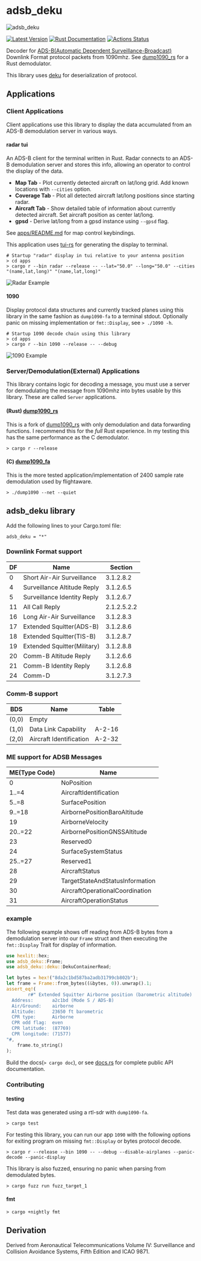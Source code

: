 # adsb_deku

![adsb_deku](media/logo.png)

[![Latest Version](https://img.shields.io/crates/v/adsb_deku.svg)](https://crates.io/crates/adsb_deku)
[![Rust Documentation](https://docs.rs/adsb_deku/badge.svg)](https://docs.rs/adsb_deku)
[![Actions Status](https://github.com/wcampbell0x2a/adsb_deku/workflows/CI/badge.svg)](https://github.com/wcampbell0x2a/adsb_deku/actions)


Decoder for [ADS-B(Automatic Dependent Surveillance-Broadcast)](https://en.wikipedia.org/wiki/Automatic_Dependent_Surveillance%E2%80%93Broadcast) Downlink Format protocol packets from 1090mhz. See [dump1090_rs](https://github.com/wcampbell0x2a/dump1090_rs.git) for a Rust demodulator.

This library uses [deku](https://github.com/sharksforarms/deku) for deserialization of protocol.

## Applications
### Client Applications

Client applications use this library to display the data accumulated from an ADS-B demodulation server in various ways.

#### radar tui
An ADS-B client for the terminal written in Rust. Radar connects to an ADS-B demodulation server
and stores this info, allowing an operator to control the display of the data.

- **Map Tab** - Plot currently detected aircraft on lat/long grid. Add known locations with `--cities` option.
- **Coverage Tab** - Plot all detected aircraft lat/long positions since starting radar.
- **Aircraft Tab** - Show detailed table of information about currently detected aircraft. Set aircraft position as center lat/long.
- **gpsd** - Derive lat/long from a gpsd instance using `--gpsd` flag.

See [apps/README.md](https://github.com/wcampbell0x2a/adsb_deku/tree/update-readme/apps) for map control keybindings.

This application uses [tui-rs](https://github.com/fdehau/tui-rs) for generating the display to terminal.

```text
# Startup "radar" display in tui relative to your antenna position
> cd apps
> cargo r --bin radar --release -- --lat="50.0" --long="50.0" --cities "(name,lat,long)" "(name,lat,long)"
```

![Radar Example](/media/peek_2021_10_31.gif)

#### 1090
Display protocol data structures and currently tracked planes using this library in the same fashion as `dump1090-fa`
to a terminal stdout. Optionally panic on missing implementation or `fmt::Display`, see `> ./1090 -h`.

```text
# Startup 1090 decode chain using this library
> cd apps
> cargo r --bin 1090 --release -- --debug
```

![1090 Example](/media/2021-10-31-093905_676x659_scrot.png)

### Server/Demodulation(External) Applications

This library contains logic for decoding a message, you must use a server for demodulating the message
from 1090mhz into bytes usable by this library. These are called `Server` applications.

#### (Rust) [dump1090_rs](https://github.com/wcampbell0x2a/dump1090_rs.git)
This is a fork of [dump1090_rs](https://github.com/johnwstanford/dump1090_rs) with only demodulation
and data forwarding functions. I recommend this for the _full_ Rust experience. In my testing
this has the same performance as the C demodulator.
```text
> cargo r --release
```

#### (C) [dump1090_fa](https://github.com/flightaware/dump1090.git)
This is the more tested application/implementation of 2400 sample rate demodulation used by flightaware.

```text
> ./dump1090 --net --quiet
```

## adsb_deku library
Add the following lines to your Cargo.toml file:
```text
adsb_deku = "*"
```

### Downlink Format support
|  DF  |  Name                           |  Section    |
| ---- | ------------------------------- | ----------- |
| 0    | Short Air-Air Surveillance      | 3.1.2.8.2   |
| 4    | Surveillance Altitude Reply     | 3.1.2.6.5   |
| 5    | Surveillance Identity Reply     | 3.1.2.6.7   |
| 11   | All Call Reply                  | 2.1.2.5.2.2 |
| 16   | Long Air-Air Surveillance       | 3.1.2.8.3   |
| 17   | Extended Squitter(ADS-B)        | 3.1.2.8.6   |
| 18   | Extended Squitter(TIS-B)        | 3.1.2.8.7   |
| 19   | Extended Squitter(Military)     | 3.1.2.8.8   |
| 20   | Comm-B Altitude Reply           | 3.1.2.6.6   |
| 21   | Comm-B Identity Reply           | 3.1.2.6.8   |
| 24   | Comm-D                          | 3.1.2.7.3   |

### Comm-B support
|  BDS  |  Name                               |  Table      |
| ----  | ----------------------------------- | ----------- |
| (0,0) | Empty                               |             |
| (1,0) | Data Link Capability                | A-2-16      |
| (2,0) | Aircraft Identification             | A-2-32      |

### ME support for ADSB Messages
|  ME(Type Code)  |  Name                          |
| --------------- | ------------------------------ |
| 0               | NoPosition                     |
| 1..=4           | AircraftIdentification         |
| 5..=8           | SurfacePosition                |
| 9..=18          | AirbornePositionBaroAltitude   |
| 19              | AirborneVelocity               |
| 20..=22         | AirbornePositionGNSSAltitude   |
| 23              | Reserved0                      |
| 24              | SurfaceSystemStatus            |
| 25..=27         | Reserved1                      |
| 28              | AircraftStatus                 |
| 29              | TargetStateAndStatusInformation|
| 30              | AircraftOperationalCoordination|
| 31              | AircraftOperationStatus        |

### example

The following example shows off reading from ADS-B bytes from a demodulation server into our `Frame`
struct and then executing the `fmt::Display` Trait for display of information.
```rust
use hexlit::hex;
use adsb_deku::Frame;
use adsb_deku::deku::DekuContainerRead;

let bytes = hex!("8da2c1bd587ba2adb31799cb802b");
let frame = Frame::from_bytes((&bytes, 0)).unwrap().1;
assert_eq!(
        r#" Extended Squitter Airborne position (barometric altitude)
  Address:       a2c1bd (Mode S / ADS-B)
  Air/Ground:    airborne
  Altitude:      23650 ft barometric
  CPR type:      Airborne
  CPR odd flag:  even
  CPR latitude:  (87769)
  CPR longitude: (71577)
"#,
    frame.to_string()
);
```

Build the docs(`> cargo doc`), or see [docs.rs](https://docs.rs/adsb_deku) for complete public API documentation.

### Contributing

#### testing

Test data was generated using a rtl-sdr with `dump1090-fa`.
```text
> cargo test
```

For testing this library, you can run our app `1090` with the following options for exiting program 
on missing `fmt::Display` or bytes protocol decode.
```text
> cargo r --release --bin 1090 -- --debug --disable-airplanes --panic-decode --panic-display
```

This library is also fuzzed, ensuring no panic when parsing from demodulated bytes.
```text
> cargo fuzz run fuzz_target_1
```

#### fmt
```text
> cargo +nightly fmt
```

## Derivation
Derived from Aeronautical Telecommunications Volume IV: Surveillance and Collision Avoidance Systems, Fifth Edition and ICAO 9871.

